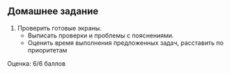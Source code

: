 ## Домашнее задание

1. Проверить готовые экраны.
    - Выписать проверки и проблемы с
пояснениями.
    - Оценить время выполнения
предложенных задач, расставить по
приоритетам

Оценка: 6/6 баллов
